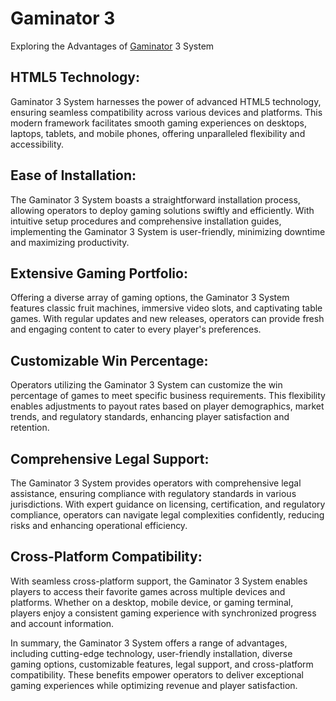 # Gaminator 3
Exploring the Advantages of [Gaminator](https://www.gaminatorsystem.com/en/) 3 System

## HTML5 Technology:
Gaminator 3 System harnesses the power of advanced HTML5 technology, ensuring seamless compatibility across various devices and platforms. This modern framework facilitates smooth gaming experiences on desktops, laptops, tablets, and mobile phones, offering unparalleled flexibility and accessibility.

## Ease of Installation:
The Gaminator 3 System boasts a straightforward installation process, allowing operators to deploy gaming solutions swiftly and efficiently. With intuitive setup procedures and comprehensive installation guides, implementing the Gaminator 3 System is user-friendly, minimizing downtime and maximizing productivity.

## Extensive Gaming Portfolio:
Offering a diverse array of gaming options, the Gaminator 3 System features classic fruit machines, immersive video slots, and captivating table games. With regular updates and new releases, operators can provide fresh and engaging content to cater to every player's preferences.

## Customizable Win Percentage:
Operators utilizing the Gaminator 3 System can customize the win percentage of games to meet specific business requirements. This flexibility enables adjustments to payout rates based on player demographics, market trends, and regulatory standards, enhancing player satisfaction and retention.

## Comprehensive Legal Support:
The Gaminator 3 System provides operators with comprehensive legal assistance, ensuring compliance with regulatory standards in various jurisdictions. With expert guidance on licensing, certification, and regulatory compliance, operators can navigate legal complexities confidently, reducing risks and enhancing operational efficiency.

## Cross-Platform Compatibility:
With seamless cross-platform support, the Gaminator 3 System enables players to access their favorite games across multiple devices and platforms. Whether on a desktop, mobile device, or gaming terminal, players enjoy a consistent gaming experience with synchronized progress and account information.

In summary, the Gaminator 3 System offers a range of advantages, including cutting-edge technology, user-friendly installation, diverse gaming options, customizable features, legal support, and cross-platform compatibility. These benefits empower operators to deliver exceptional gaming experiences while optimizing revenue and player satisfaction.
